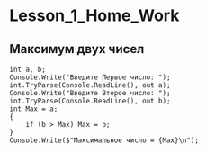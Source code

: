 # Lesson_1_Home_Work
## Максимум двух чисел
```
int a, b;
Console.Write("Введите Первое число: ");
int.TryParse(Console.ReadLine(), out a);
Console.Write("Введите Второе число: ");
int.TryParse(Console.ReadLine(), out b);
int Max = a;
{
    if (b > Max) Max = b;
}
Console.Write($"Максимальное число = {Max}\n");
```

